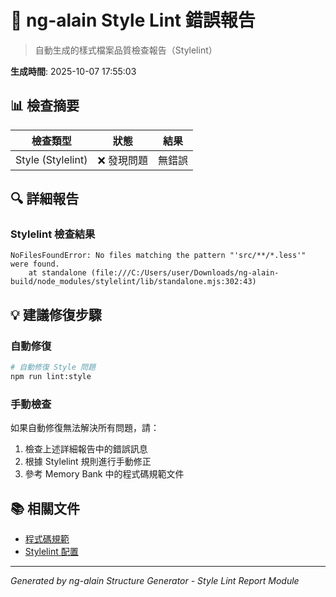# 🎨 ng-alain Style Lint 錯誤報告

> 自動生成的樣式檔案品質檢查報告（Stylelint）

**生成時間**: 2025-10-07 17:55:03

## 📊 檢查摘要

| 檢查類型 | 狀態 | 結果 |
|---------|------|------|
| Style (Stylelint) | ❌ 發現問題 | 無錯誤 |

## 🔍 詳細報告

### Stylelint 檢查結果



```
NoFilesFoundError: No files matching the pattern "'src/**/*.less'" were found.
    at standalone (file:///C:/Users/user/Downloads/ng-alain-build/node_modules/stylelint/lib/standalone.mjs:302:43)
```

## 💡 建議修復步驟

### 自動修復
```bash
# 自動修復 Style 問題
npm run lint:style
```

### 手動檢查
如果自動修復無法解決所有問題，請：
1. 檢查上述詳細報告中的錯誤訊息
2. 根據 Stylelint 規則進行手動修正
3. 參考 Memory Bank 中的程式碼規範文件

## 📚 相關文件

- [程式碼規範](./implementation/code/codeStandards.md)
- [Stylelint 配置](../stylelint.config.mjs)

---

*Generated by ng-alain Structure Generator - Style Lint Report Module*
